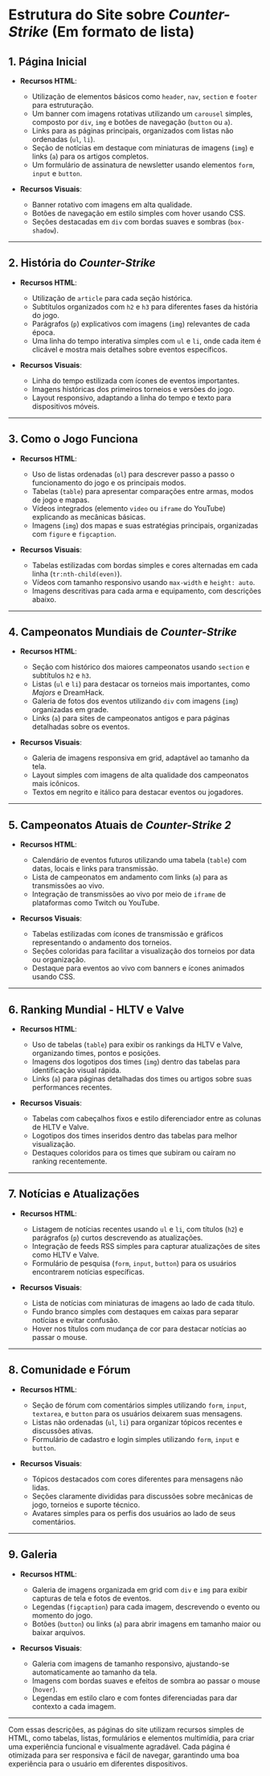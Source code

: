 # Estrutura do Site sobre *Counter-Strike* (Em formato de lista)

## 1. Página Inicial
- **Recursos HTML**:
  - Utilização de elementos básicos como `header`, `nav`, `section` e `footer` para estruturação.
  - Um banner com imagens rotativas utilizando um `carousel` simples, composto por `div`, `img` e botões de navegação (`button` ou `a`).
  - Links para as páginas principais, organizados com listas não ordenadas (`ul`, `li`).
  - Seção de notícias em destaque com miniaturas de imagens (`img`) e links (`a`) para os artigos completos.
  - Um formulário de assinatura de newsletter usando elementos `form`, `input` e `button`.
  
- **Recursos Visuais**:
  - Banner rotativo com imagens em alta qualidade.
  - Botões de navegação em estilo simples com hover usando CSS.
  - Seções destacadas em `div` com bordas suaves e sombras (`box-shadow`).

---

## 2. História do *Counter-Strike*
- **Recursos HTML**:
  - Utilização de `article` para cada seção histórica.
  - Subtítulos organizados com `h2` e `h3` para diferentes fases da história do jogo.
  - Parágrafos (`p`) explicativos com imagens (`img`) relevantes de cada época.
  - Uma linha do tempo interativa simples com `ul` e `li`, onde cada item é clicável e mostra mais detalhes sobre eventos específicos.
  
- **Recursos Visuais**:
  - Linha do tempo estilizada com ícones de eventos importantes.
  - Imagens históricas dos primeiros torneios e versões do jogo.
  - Layout responsivo, adaptando a linha do tempo e texto para dispositivos móveis.

---

## 3. Como o Jogo Funciona
- **Recursos HTML**:
  - Uso de listas ordenadas (`ol`) para descrever passo a passo o funcionamento do jogo e os principais modos.
  - Tabelas (`table`) para apresentar comparações entre armas, modos de jogo e mapas.
  - Vídeos integrados (elemento `video` ou `iframe` do YouTube) explicando as mecânicas básicas.
  - Imagens (`img`) dos mapas e suas estratégias principais, organizadas com `figure` e `figcaption`.

- **Recursos Visuais**:
  - Tabelas estilizadas com bordas simples e cores alternadas em cada linha (`tr:nth-child(even)`).
  - Vídeos com tamanho responsivo usando `max-width` e `height: auto`.
  - Imagens descritivas para cada arma e equipamento, com descrições abaixo.

---

## 4. Campeonatos Mundiais de *Counter-Strike*
- **Recursos HTML**:
  - Seção com histórico dos maiores campeonatos usando `section` e subtítulos `h2` e `h3`.
  - Listas (`ul` e `li`) para destacar os torneios mais importantes, como *Majors* e DreamHack.
  - Galeria de fotos dos eventos utilizando `div` com imagens (`img`) organizadas em grade.
  - Links (`a`) para sites de campeonatos antigos e para páginas detalhadas sobre os eventos.

- **Recursos Visuais**:
  - Galeria de imagens responsiva em grid, adaptável ao tamanho da tela.
  - Layout simples com imagens de alta qualidade dos campeonatos mais icônicos.
  - Textos em negrito e itálico para destacar eventos ou jogadores.

---

## 5. Campeonatos Atuais de *Counter-Strike 2*
- **Recursos HTML**:
  - Calendário de eventos futuros utilizando uma tabela (`table`) com datas, locais e links para transmissão.
  - Lista de campeonatos em andamento com links (`a`) para as transmissões ao vivo.
  - Integração de transmissões ao vivo por meio de `iframe` de plataformas como Twitch ou YouTube.
  
- **Recursos Visuais**:
  - Tabelas estilizadas com ícones de transmissão e gráficos representando o andamento dos torneios.
  - Seções coloridas para facilitar a visualização dos torneios por data ou organização.
  - Destaque para eventos ao vivo com banners e ícones animados usando CSS.

---

## 6. Ranking Mundial - HLTV e Valve
- **Recursos HTML**:
  - Uso de tabelas (`table`) para exibir os rankings da HLTV e Valve, organizando times, pontos e posições.
  - Imagens dos logotipos dos times (`img`) dentro das tabelas para identificação visual rápida.
  - Links (`a`) para páginas detalhadas dos times ou artigos sobre suas performances recentes.

- **Recursos Visuais**:
  - Tabelas com cabeçalhos fixos e estilo diferenciador entre as colunas de HLTV e Valve.
  - Logotipos dos times inseridos dentro das tabelas para melhor visualização.
  - Destaques coloridos para os times que subiram ou caíram no ranking recentemente.

---

## 7. Notícias e Atualizações
- **Recursos HTML**:
  - Listagem de notícias recentes usando `ul` e `li`, com títulos (`h2`) e parágrafos (`p`) curtos descrevendo as atualizações.
  - Integração de feeds RSS simples para capturar atualizações de sites como HLTV e Valve.
  - Formulário de pesquisa (`form`, `input`, `button`) para os usuários encontrarem notícias específicas.

- **Recursos Visuais**:
  - Lista de notícias com miniaturas de imagens ao lado de cada título.
  - Fundo branco simples com destaques em caixas para separar notícias e evitar confusão.
  - Hover nos títulos com mudança de cor para destacar notícias ao passar o mouse.

---

## 8. Comunidade e Fórum
- **Recursos HTML**:
  - Seção de fórum com comentários simples utilizando `form`, `input`, `textarea`, e `button` para os usuários deixarem suas mensagens.
  - Listas não ordenadas (`ul`, `li`) para organizar tópicos recentes e discussões ativas.
  - Formulário de cadastro e login simples utilizando `form`, `input` e `button`.

- **Recursos Visuais**:
  - Tópicos destacados com cores diferentes para mensagens não lidas.
  - Seções claramente divididas para discussões sobre mecânicas de jogo, torneios e suporte técnico.
  - Avatares simples para os perfis dos usuários ao lado de seus comentários.

---

## 9. Galeria
- **Recursos HTML**:
  - Galeria de imagens organizada em grid com `div` e `img` para exibir capturas de tela e fotos de eventos.
  - Legendas (`figcaption`) para cada imagem, descrevendo o evento ou momento do jogo.
  - Botões (`button`) ou links (`a`) para abrir imagens em tamanho maior ou baixar arquivos.

- **Recursos Visuais**:
  - Galeria com imagens de tamanho responsivo, ajustando-se automaticamente ao tamanho da tela.
  - Imagens com bordas suaves e efeitos de sombra ao passar o mouse (`hover`).
  - Legendas em estilo claro e com fontes diferenciadas para dar contexto a cada imagem.

---

Com essas descrições, as páginas do site utilizam recursos simples de HTML, como tabelas, listas, formulários e elementos multimídia, para criar uma experiência funcional e visualmente agradável. Cada página é otimizada para ser responsiva e fácil de navegar, garantindo uma boa experiência para o usuário em diferentes dispositivos.

